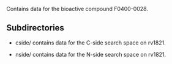 Contains data for the bioactive compound F0400-0028.

## Subdirectories

- cside/ contains data for the C-side search space on rv1821.

- nside/ contains data for the N-side search space on rv1821.

